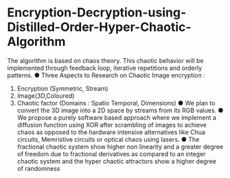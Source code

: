 # Encryption-Decryption-using-Distilled-Order-Hyper-Chaotic-Algorithm
The algorithm is based on chaos theory. This chaotic behavior will be
implemented through feedback loop, iterative repetitions and orderly patterns.
● Three Aspects to Research on Chaotic Image encryption :
1. Encryption (Symmetric, Stream)
2. Image(3D,Coloured)
3. Chaotic factor (Domains : Spatio Temporal, Dimensions)
● We plan to convert the 3D image into a 2D space by streams from its RGB values.
● We propose a purely software based approach where we implement a diffusion
function using XOR after scrambling of images to achieve chaos as opposed to the
hardware intensive alternatives like Chua circuits, Memristive circuits or optical
chaos using lasers.
● The fractional chaotic system show higher non linearity and a greater degree of
freedom due to fractional derivatives as compared to an integer chaotic system
and the hyper chaotic attractors show a higher degree of randomness
